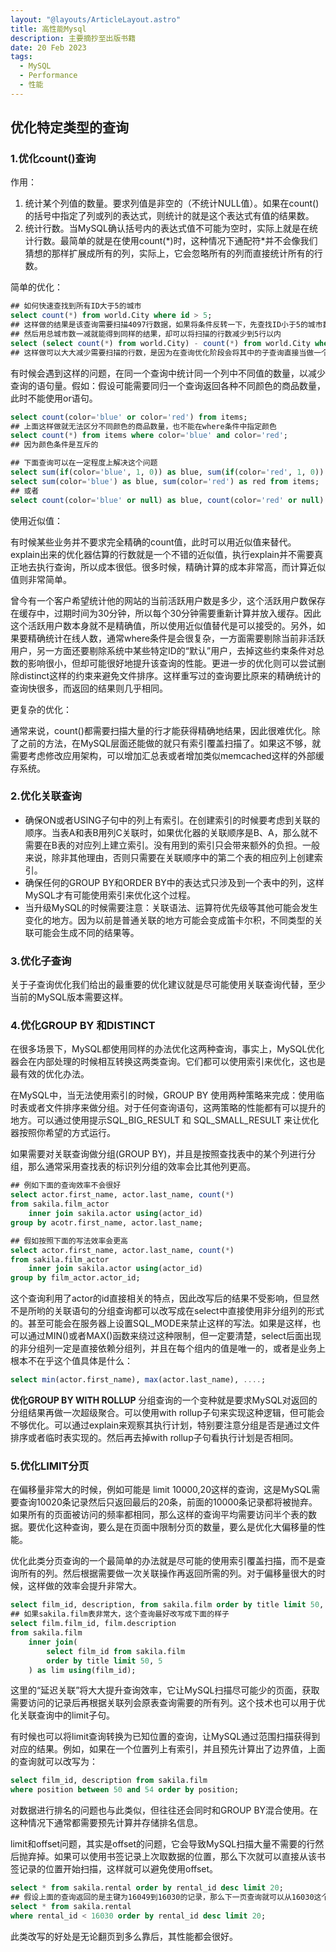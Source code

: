 ```yaml
---
layout: "@layouts/ArticleLayout.astro"
title: 高性能Mysql
description: 主要摘抄至出版书籍
date: 20 Feb 2023
tags:
  - MySQL
  - Performance
  - 性能
---
```



## 优化特定类型的查询

### 1.优化count()查询

作用：

1. 统计某个列值的数量。要求列值是非空的（不统计NULL值）。如果在count()的括号中指定了列或列的表达式，则统计的就是这个表达式有值的结果数。
2. 统计行数。当MySQL确认括号内的表达式值不可能为空时，实际上就是在统计行数。最简单的就是在使用count(*)时，这种情况下通配符\*并不会像我们猜想的那样扩展成所有的列，实际上，它会忽略所有的列而直接统计所有的行数。

简单的优化：

```sql
## 如何快速查找到所有ID大于5的城市
select count(*) from world.City where id > 5;
## 这样做的结果是该查询需要扫描4097行数据，如果将条件反转一下，先查找ID小于5的城市数
## 然后用总城市数一减就能得到同样的结果，却可以将扫描的行数减少到5行以内
select (select count(*) from world.City) - count(*) from world.City where ID <=5;
## 这样做可以大大减少需要扫描的行数，是因为在查询优化阶段会将其中的子查询直接当做一个常数来处理。
```

有时候会遇到这样的问题，在同一个查询中统计同一个列中不同值的数量，以减少查询的语句量。假如：假设可能需要同归一个查询返回各种不同颜色的商品数量，此时不能使用or语句。

```sql
select count(color='blue' or color='red') from items;
## 上面这样做就无法区分不同颜色的商品数量，也不能在where条件中指定颜色
select count(*) from items where color='blue' and color='red';
## 因为颜色条件是互斥的

## 下面查询可以在一定程度上解决这个问题
select sum(if(color='blue', 1, 0)) as blue, sum(if(color='red', 1, 0)) as red from items;
select sum(color='blue') as blue, sum(color='red') as red from items;
## 或者
select count(color='blue' or null) as blue, count(color='red' or null) as red from items;
```

使用近似值：

有时候某些业务并不要求完全精确的count值，此时可以用近似值来替代。explain出来的优化器估算的行数就是一个不错的近似值，执行explain并不需要真正地去执行查询，所以成本很低。很多时候，精确计算的成本非常高，而计算近似值则非常简单。

曾今有一个客户希望统计他的网站的当前活跃用户数是多少，这个活跃用户数保存在缓存中，过期时间为30分钟，所以每个30分钟需要重新计算并放入缓存。因此这个活跃用户数本身就不是精确值，所以使用近似值替代是可以接受的。另外，如果要精确统计在线人数，通常where条件是会很复杂，一方面需要剔除当前非活跃用户，另一方面还要剔除系统中某些特定ID的“默认”用户，去掉这些约束条件对总数的影响很小，但却可能很好地提升该查询的性能。更进一步的优化则可以尝试删除distinct这样的约束来避免文件排序。这样重写过的查询要比原来的精确统计的查询快很多，而返回的结果则几乎相同。

更复杂的优化：

通常来说，count()都需要扫描大量的行才能获得精确地结果，因此很难优化。除了之前的方法，在MySQL层面还能做的就只有索引覆盖扫描了。如果这不够，就需要考虑修改应用架构，可以增加汇总表或者增加类似memcached这样的外部缓存系统。

### 2.优化关联查询

* 确保ON或者USING子句中的列上有索引。在创建索引的时候要考虑到关联的顺序。当表A和表B用列C关联时，如果优化器的关联顺序是B、A，那么就不需要在B表的对应列上建立索引。没有用到的索引只会带来额外的负担。一般来说，除非其他理由，否则只需要在关联顺序中的第二个表的相应列上创建索引。
* 确保任何的GROUP BY和ORDER BY中的表达式只涉及到一个表中的列，这样MySQL才有可能使用索引来优化这个过程。
* 当升级MySQL的时候需要注意：关联语法、运算符优先级等其他可能会发生变化的地方。因为以前是普通关联的地方可能会变成笛卡尔积，不同类型的关联可能会生成不同的结果等。

### 3.优化子查询

关于子查询优化我们给出的最重要的优化建议就是尽可能使用关联查询代替，至少当前的MySQL版本需要这样。

### 4.优化GROUP BY 和DISTINCT

在很多场景下，MySQL都使用同样的办法优化这两种查询，事实上，MySQL优化器会在内部处理的时候相互转换这两类查询。它们都可以使用索引来优化，这也是最有效的优化办法。

在MySQL中，当无法使用索引的时候，GROUP BY 使用两种策略来完成：使用临时表或者文件排序来做分组。对于任何查询语句，这两策略的性能都有可以提升的地方。可以通过使用提示SQL_BIG_RESULT 和 SQL_SMALL_RESULT 来让优化器按照你希望的方式运行。

如果需要对关联查询做分组(GROUP BY)，并且是按照查找表中的某个列进行分组，那么通常采用查找表的标识列分组的效率会比其他列更高。

```sql
## 例如下面的查询效率不会很好
select actor.first_name, actor.last_name, count(*)
from sakila.film_actor
    inner join sakila.actor using(actor_id)
group by acotr.first_name, actor.last_name;

## 假如按照下面的写法效率会更高
select actor.first_name, actor.last_name, count(*)
from sakila.film_actor
    inner join sakila.actor using(actor_id)
group by film_actor.actor_id;
```

这个查询利用了actor的id直接相关的特点，因此改写后的结果不受影响，但显然不是所哟的关联语句的分组查询都可以改写成在select中直接使用非分组列的形式的。甚至可能会在服务器上设置SQL_MODE来禁止这样的写法。如果是这样，也可以通过MIN()或者MAX()函数来绕过这种限制，但一定要清楚，select后面出现的非分组列一定是直接依赖分组列，并且在每个组内的值是唯一的，或者是业务上根本不在乎这个值具体是什么：

```sql
select min(actor.first_name), max(actor.last_name), ....;
```

**优化GROUP BY WITH ROLLUP**
分组查询的一个变种就是要求MySQL对返回的分组结果再做一次超级聚合。可以使用with rollup子句来实现这种逻辑，但可能会不够优化。可以通过explain来观察其执行计划，特别要注意分组是否是通过文件排序或者临时表实现的。然后再去掉with rollup子句看执行计划是否相同。

### 5.优化LIMIT分页

在偏移量非常大的时候，例如可能是 limit 10000,20这样的查询，这是MySQL需要查询10020条记录然后只返回最后的20条，前面的10000条记录都将被抛弃。如果所有的页面被访问的频率都相同，那么这样的查询平均需要访问半个表的数据。要优化这种查询，要么是在页面中限制分页的数量，要么是优化大偏移量的性能。

优化此类分页查询的一个最简单的办法就是尽可能的使用索引覆盖扫描，而不是查询所有的列。然后根据需要做一次关联操作再返回所需的列。对于偏移量很大的时候，这样做的效率会提升非常大。

```sql
select film_id, description, from sakila.film order by title limit 50, 5;
## 如果sakila.film表非常大，这个查询最好改写成下面的样子
select film.film_id, film.description
from sakila.film
    inner join(
        select film_id from sakila.film
        order by title limit 50, 5
    ) as lim using(film_id);
```

这里的“延迟关联”将大大提升查询效率，它让MySQL扫描尽可能少的页面，获取需要访问的记录后再根据关联列会原表查询需要的所有列。这个技术也可以用于优化关联查询中的limit子句。

有时候也可以将limit查询转换为已知位置的查询，让MySQL通过范围扫描获得到对应的结果。例如，如果在一个位置列上有索引，并且预先计算出了边界值，上面的查询就可以改写为：

```sql
select film_id, description from sakila.film
where position between 50 and 54 order by position;
```

对数据进行排名的问题也与此类似，但往往还会同时和GROUP BY混合使用。在这种情况下通常都需要预先计算并存储排名信息。

limit和offset问题，其实是offset的问题，它会导致MySQL扫描大量不需要的行然后抛弃掉。如果可以使用书签记录上次取数据的位置，那么下次就可以直接从该书签记录的位置开始扫描，这样就可以避免使用offset。

```sql
select * from sakila.rental order by rental_id desc limit 20;
## 假设上面的查询返回的是主键为16049到16030的记录，那么下一页查询就可以从16030这个点开始
select * from sakila.rental 
where rental_id < 16030 order by rental_id desc limit 20;
```

此类改写的好处是无论翻页到多么靠后，其性能都会很好。

